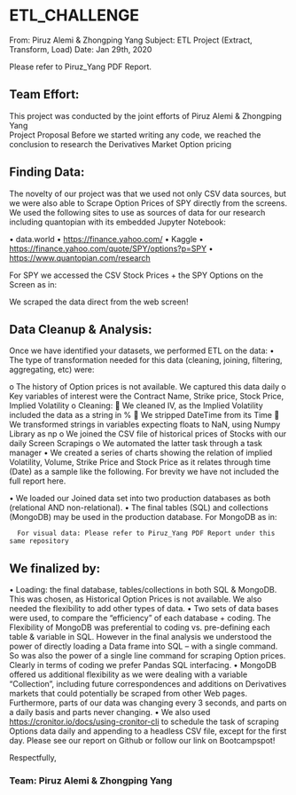 # ETL_CHALLENGE
From: Piruz Alemi & Zhongping Yang
Subject: ETL Project (Extract, Transform, Load)
Date: Jan 29th, 2020

Please refer to Piruz_Yang PDF Report.

## Team Effort:

This project was conducted by the joint efforts of  Piruz Alemi & Zhongping Yang  
Project Proposal
Before we started writing any code, we reached the conclusion to research the Derivatives Market Option pricing 

## Finding Data:

The novelty of our project was that we used not only CSV data sources, but we were also able to Scrape Option Prices of SPY directly from the screens. We used the following sites to use as sources of data for our research including quantopian with its embedded Jupyter Notebook:

•	data.world
•	https://finance.yahoo.com/
•	Kaggle
•	https://finance.yahoo.com/quote/SPY/options?p=SPY
•	https://www.quantopian.com/research

For SPY we accessed the CSV Stock Prices + the SPY Options on the Screen as in:
 
We scraped the data direct from the web screen! 
## Data Cleanup & Analysis:

Once we have identified your datasets, we performed ETL on the data:
•	The type of transformation needed for this data (cleaning, joining, filtering, aggregating, etc) were:

o	The history of Option prices is not available. We captured this data daily
o	Key variables of interest were the Contract Name, Strike price, Stock Price, Implied Volatility
o	Cleaning:
	We cleaned IV, as the Implied Volatility included the data as a string in %
	We stripped DateTime from its Time
	We transformed strings in variables expecting floats to NaN, using Numpy Library as np
o	We joined the CSV file of historical prices of Stocks with our daily Screen Scrapings
o	We automated the latter task through a task manager
•	We created a series of charts showing the relation of implied Volatility, Volume, Strike Price and Stock Price as it relates through time (Date) as a sample like the following. For brevity we have not included the full report here.
 
•	We loaded our Joined data set into two production databases as both (relational AND non-relational).
•	The final tables (SQL) and collections (MongoDB) may be used in the production database. For MongoDB as in:

      For visual data: Please refer to Piruz_Yang PDF Report under this same repository
 

## We finalized by:
•	Loading: the final database, tables/collections in both SQL & MongoDB. This was chosen, as Historical Option Prices is not available. We also needed the flexibility to add other types of data.
•	Two sets of data bases were used, to compare the “efficiency” of each database + coding. The Flexibility of MongoDB was preferential to coding vs. pre-defining each table & variable in SQL.  However in the final analysis we understood the power of directly loading a Data frame into SQL – with a single command. So was also the power of a single line command for scraping Option prices. Clearly in terms of coding we prefer Pandas SQL interfacing.
•	MongoDB offered us additional flexibility as we were dealing with a variable “Collection”, including future correspondences and additions on Derivatives markets that could potentially be scraped from other Web pages. Furthermore, parts of our data was changing every 3 seconds, and parts on a daily basis and parts never changing. 
•	We also used https://cronitor.io/docs/using-cronitor-cli to schedule the task of scraping Options data daily and appending to a headless CSV file, except for the first day.
Please see our report on Github or follow our link on Bootcampspot!

Respectfully,
### Team: Piruz Alemi & Zhongping Yang
